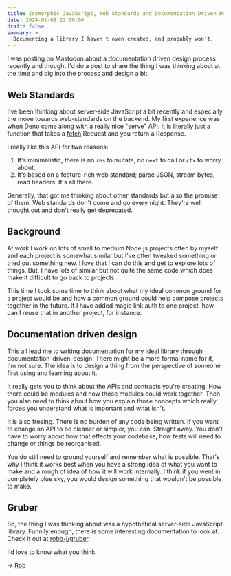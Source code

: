 ```yaml
---
title: Isomorphic JavaScript, Web Standards and Documentation Driven Design
date: 2024-01-08 22:00:00
draft: false
summary: >
  Documenting a library I haven't even created, and probably won't.
---
```


I was posting on Mastodon about a documentation driven design process recently 
and thought I'd do a post to share the thing I was thinking about at the time
and dig into the process and design a bit.

## Web Standards

I've been thinking about server-side JavaScript a bit recently
and especially the move towards web-standards on the backend.
My first experience was when Deno came along with a really nice "serve" API.
It is literally just a function that takes a [fetch](https://developer.mozilla.org/en-US/docs/Web/API/Fetch_API) Request 
and you return a Response.

I really like this API for two reasons:

1. It's minimalistic, there is no `res` to mutate, no `next` to call or `ctx` to worry about.
2. It's based on a feature-rich web standard; parse JSON, stream bytes, read headers. It's all there.

Generally, that got me thinking about other standards but also the promise of them.
Web standards don't come and go every night. 
They're well thought out and don't really get deprecated.

## Background

At work I work on lots of small to medium Node.js projects often by myself and each project is somewhat similar 
but I've often tweaked something or tried out something new.
I love that I can do this and get to explore lots of things. 
But, I have lots of similar but not quite the same code which does make it difficult to go back to projects.

This time I took some time to think about what my ideal common ground for a project would be
and how a common ground could help compose projects together in the future.
If I have added magic link auth to one project, how can I reuse that in another project, for instance.

## Documentation driven design

This all lead me to writing documentation for my ideal library through documentation-driven-design.
There might be a more formal name for it, I'm not sure.
The idea is to design a thing from the perspective of someone first using and learning about it.

It really gets you to think about the APIs and contracts you're creating.
How there could be modules and how those modules could work together.
Then you also need to think about how you explain those concepts
which really forces you understand what is important and what isn't.

It is also freeing.
There is no burden of any code being written.
If you want to change an API to be cleaner or simpler, you can.
Straight away.
You don't have to worry about how that effects your codebase, how tests will need to change or things be reorganised.

You do still need to ground yourself and remember what is possible.
That's why I think it works best when you have a strong idea of what you want to make 
and a rough of idea of how it will work internally.
I think if you went in completely blue sky, you would design something that wouldn't be possible to make.

## Gruber

So, the thing I was thinking about was a hypothetical server-side JavaScript library. 
Funnily enough, there is some interesting documentation to look at.
Check it out at [robb-j/gruber](https://github.com/robb-j/gruber).

I'd love to know what you think.

→ [Rob](https://hyem.tech/@rob)
